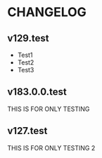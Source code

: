 # CHANGELOG

## v129.test
- Test1
- Test2
- Test3

## v183.0.0.test
THIS IS FOR ONLY TESTING

## v127.test
THIS IS FOR ONLY TESTING 2